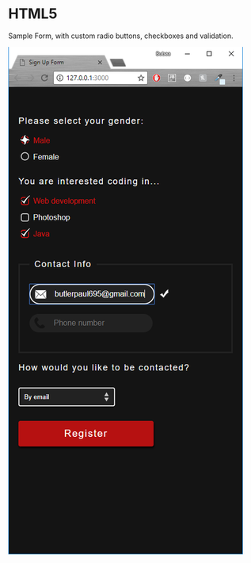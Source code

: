 # HTML5

Sample Form, with custom radio buttons, checkboxes and validation.

<!-- Images -->
![Example](img/screenshot.png)
